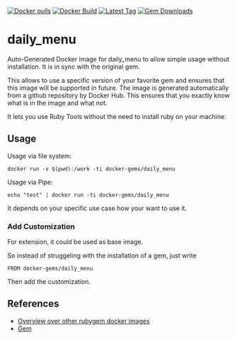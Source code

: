 [![Docker pulls](https://img.shields.io/docker/pulls/rubygem/daily_menu.svg)](https://hub.docker.com/r/rubygem/daily_menu/)
[![Docker Build](https://img.shields.io/docker/automated/rubygem/daily_menu.svg)](https://hub.docker.com/r/rubygem/daily_menu/)
[![Latest Tag](https://img.shields.io/github/tag/docker-rubygem/daily_menu.svg)](https://hub.docker.com/r/rubygem/daily_menu/)
[![Gem Downloads](https://img.shields.io/gem/dt/daily_menu.svg)](https://rubygems.org/gems/daily_menu/)
# daily_menu

Auto-Generated Docker image for daily_menu to allow simple usage without installation.
It is in sync with the original gem.

This allows to use a specific version of your favorite gem and ensures that this image will be supported in future.
The image is generated automatically from a github repository by Docker Hub.
This ensures that you exactly know what is in the image and what not.

It lets you use Ruby Tools without the need to install ruby on your machine.

## Usage

Usage via file system:

`docker run -v $(pwd):/work -ti docker-gems/daily_menu`

Usage via Pipe:

`echo "test" | docker run -ti docker-gems/daily_menu`

It depends on your specific use case how your want to use it.

### Add Customization

For extension, it could be used as base image.

So instead of struggeling with the installation of a gem, just write

`FROM docker-gems/daily_menu`

Then add the customization.

## References

 - [Overview over other rubygem docker images](https://github.com/thinkbot/docker-rubygem)
 - [Gem](https://rubygems.org/gems/daily_menu/)
